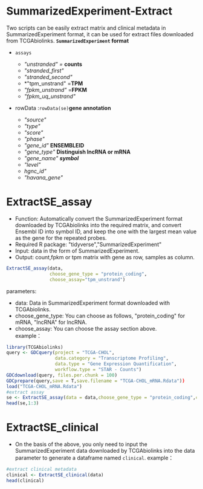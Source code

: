 # SummarizedExperiment-Extract
Two scripts can be easily extract matrix and clinical metadata in SummarizedExperiment format, it can be used for extract files downloaded from TCGAbiolinks.
**`SummarizedExperiment` format**

- `assays`
  - *"unstranded"  =* **counts**
  - *"stranded_first"*
  - *"stranded_second"*
  - *"tpm_unstrand"  =**TPM**
  - *"fpkm_unstrand"*  =**FPKM**
  - *"fpkm_uq_unstrand"*

- rowData :`rowData(se)`**gene annotation**
  - *"source"*
  - *"type"* 
  - *"score"*
  - *"phase"*
  - *"gene_id"*   **ENSEMBLEID**
  - *"gene_type"*   **Distinguish lncRNA or mRNA**
  - *"gene_name"*  ***symbol***
  - *"level"*
  - *hgnc_id"*
  - *"havana_gene"*
# ExtractSE_assay
- Function: Automatically convert the SummarizedExperiment format downloaded by TCGAbiolinks into the required matrix, and convert Ensembl ID into symbol ID, and keep the one with the largest mean value as the gene for the repeated probes.  
- Required R package: "tidyverse","SummarizedExperiment"  
- Input: data in the form of SummarizedExperiment.  
- Output: count,fpkm or tpm matrix with gene as row, samples as column.
```r
ExtractSE_assay(data,
                choose_gene_type = "protein_coding",
                choose_assay="tpm_unstrand")
```
parameters:  
- data: Data in SummarizedExperiment format downloaded with TCGAbiolinks.  
- choose_gene_type: You can choose as follows, "protein_coding" for mRNA, "lncRNA" for lncRNA.  
- choose_assay: You can choose the assay section above.  
example：
```r
library(TCGAbiolinks)
query <- GDCquery(project = "TCGA-CHOL",
                  data.category = "Transcriptome Profiling",
                  data.type = "Gene Expression Quantification",
                  workflow.type = "STAR - Counts")
GDCdownload(query, files.per.chunk = 100)
GDCprepare(query,save = T,save.filename = "TCGA-CHOL_mRNA.Rdata"))
load("TCGA-CHOL_mRNA.Rdata")
#extract assay
se <- ExtractSE_assay(data = data,choose_gene_type = "protein_coding",choose_assay="tpm_unstrand")
head(se,1:3)
```
# ExtractSE_clinical
- On the basis of the above, you only need to input the SummarizedExperiment data downloaded by TCGAbiolinks into the data parameter to generate a dataframe named `clinical`.
example：
```r
#extract clinical metadata
clinical <- ExtractSE_clinical(data)
head(clinical)
```
